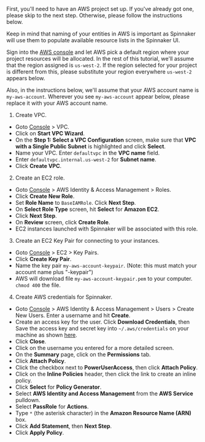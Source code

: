 First, you'll need to have an AWS project set up. If you've already got one, please skip to the next step. Otherwise, please follow the instructions below.

Keep in mind that naming of your entities in AWS is important as Spinnaker will use them to populate available resource lists in the Spinnaker UI.

Sign into the [AWS console](https://console.aws.amazon.com) and let AWS pick a default region where your project resources will be allocated. In the rest of this tutorial, we'll assume that the region
assigned is <code>us-west-2</code>. If the region selected for your project is different from this, please substitute your region everywhere <code>us-west-2</code> appears below.

Also, in the instructions below, we'll assume that your AWS account name is <code>my-aws-account</code>. Wherever you see <code>my-aws-account</code> appear below, please replace it with your AWS account name.

1. Create VPC.
  * Goto [Console](https://console.aws.amazon.com) > VPC.
  * Click on **Start VPC Wizard**.
  * On the **Step 1: Select a VPC Configuration** screen, make sure that **VPC with a Single Public Subnet** is highlighted and click **Select**.
  * Name your VPC. Enter <code>defaultvpc</code> in the **VPC name** field.
  * Enter <code>defaultvpc.internal.us-west-2</code> for **Subnet name**.
  * Click **Create VPC**.

2. Create an EC2 role.
  * Goto [Console](https://console.aws.amazon.com) > AWS Identity & Access Management > Roles.
  * Click **Create New Role**.
  * Set **Role Name** to <code>BaseIAMRole</code>. Click **Next Step**.
  * On **Select Role Type** screen, hit **Select** for **Amazon EC2**.
  * Click **Next Step**.
  * On **Review** screen, click **Create Role**.
  * EC2 instances launched with Spinnaker will be associated with this role.

3. Create an EC2 Key Pair for connecting to your instances.
  * Goto [Console](https://console.aws.amazon.com) > EC2 > Key Pairs.
  * Click **Create Key Pair**.
  * Name the key pair <code>my-aws-account-keypair</code>. (Note: this must match your account name plus "-keypair")
  * AWS will download file <code>my-aws-account-keypair.pem</code> to your computer. <code>chmod 400</code> the file.

4. Create AWS credentials for Spinnaker.
  * Goto [Console](https://console.aws.amazon.com) > AWS Identity & Access Management > Users > Create New Users. Enter a username and hit **Create**.
  * Create an access key for the user. Click **Download Credentials**,
    then Save the access key and secret key into
    <code>~/.aws/credentials</code> on your machine as shown
    [here](https://docs.aws.amazon.com/cli/latest/userguide/cli-chap-getting-started.html#cli-config-files).
  * Click **Close**.
  * Click on the username you entered for a more detailed screen.
  * On the **Summary** page, click on the **Permissions** tab.
  * Click **Attach Policy**.
  * Click the checkbox next to **PowerUserAccess**, then click **Attach Policy**.
  * Click on the **Inline Policies** header, then click the link to create an inline policy.
  * Click **Select** for **Policy Generator**.
  * Select **AWS Identity and Access Management** from the **AWS Service** pulldown.
  * Select **PassRole** for **Actions**.
  * Type <code>*</code> (the asterisk character) in the **Amazon Resource Name (ARN)** box.
  * Click **Add Statement**, then **Next Step**.
  * Click **Apply Policy**.

